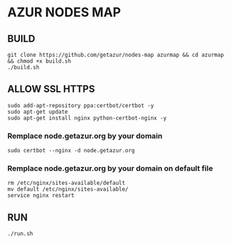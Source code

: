 # AZUR NODES MAP

## BUILD

```
git clone https://github.com/getazur/nodes-map azurmap && cd azurmap && chmod +x build.sh
./build.sh
```
		
## ALLOW SSL HTTPS

```
sudo add-apt-repository ppa:certbot/certbot -y
sudo apt-get update
sudo apt-get install nginx python-certbot-nginx -y
```
### Remplace node.getazur.org by your domain
```
sudo certbot --nginx -d node.getazur.org
```
### Remplace node.getazur.org by your domain on default file
```
rm /etc/nginx/sites-available/default
mv default /etc/nginx/sites-available/
service nginx restart
```

## RUN

```
./run.sh
```
